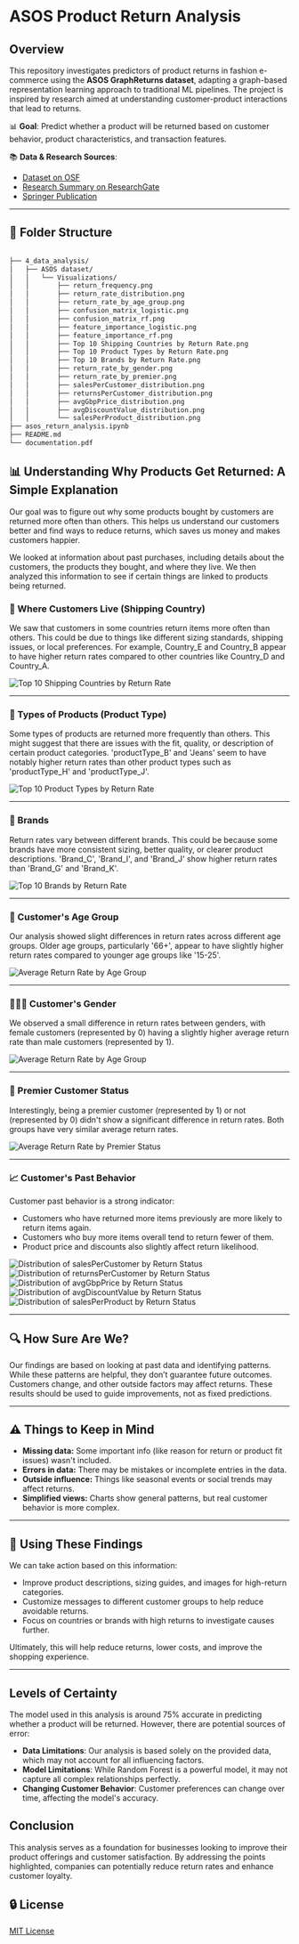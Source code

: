 # ASOS Product Return Analysis

## Overview

This repository investigates predictors of product returns in fashion e-commerce using the **ASOS GraphReturns dataset**, adapting a graph-based representation learning approach to traditional ML pipelines. The project is inspired by research aimed at understanding customer-product interactions that lead to returns.

📊 **Goal**: Predict whether a product will be returned based on customer behavior, product characteristics, and transaction features.

📚 **Data & Research Sources**:
- [Dataset on OSF](https://osf.io/c793h/)
- [Research Summary on ResearchGate](https://www.researchgate.net/publication/370928152_Graph-Based_Representation_Learning_to_Predict_Returns_in_Fashion_E-Commerce)
- [Springer Publication](https://link.springer.com/chapter/10.1007/978-3-031-30820-8_26)

---

## 📁 Folder Structure

```bash

├── 4_data_analysis/
│   ├── ASOS dataset/
│   │   └── Visualizations/
│   │       ├── return_frequency.png
│   │       ├── return_rate_distribution.png
│   │       ├── return_rate_by_age_group.png
│   │       ├── confusion_matrix_logistic.png
│   │       ├── confusion_matrix_rf.png
│   │       ├── feature_importance_logistic.png
│   │       ├── feature_importance_rf.png
│   │       ├── Top 10 Shipping Countries by Return Rate.png
│   │       ├── Top 10 Product Types by Return Rate.png
│   │       ├── Top 10 Brands by Return Rate.png
│   │       ├── return_rate_by_gender.png
│   │       ├── return_rate_by_premier.png
│   │       ├── salesPerCustomer_distribution.png
│   │       ├── returnsPerCustomer_distribution.png
│   │       ├── avgGbpPrice_distribution.png
│   │       ├── avgDiscountValue_distribution.png
│   │       └── salesPerProduct_distribution.png
├── asos_return_analysis.ipynb
├── README.md
└── documentation.pdf
```

## 📊 Understanding Why Products Get Returned: A Simple Explanation

Our goal was to figure out why some products bought by customers are returned more often than others. This helps us understand our customers better and find ways to reduce returns, which saves us money and makes customers happier.

We looked at information about past purchases, including details about the customers, the products they bought, and where they live. We then analyzed this information to see if certain things are linked to products being returned.

### 📌 Where Customers Live (Shipping Country)

We saw that customers in some countries return items more often than others. This could be due to things like different sizing standards, shipping issues, or local preferences. For example, Country_E and Country_B appear to have higher return rates compared to other countries like Country_D and Country_A.

![Top 10 Shipping Countries by Return Rate](Visualizations/Top%2010%20Shipping%20Countries%20by%20Return%20Rate.png)

---

### 👕 Types of Products (Product Type)

Some types of products are returned more frequently than others. This might suggest that there are issues with the fit, quality, or description of certain product categories. 'productType_B' and 'Jeans' seem to have notably higher return rates than other product types such as 'productType_H' and 'productType_J'.

![Top 10 Product Types by Return Rate](Visualizations/Top%2010%20Product%20Types%20by%20Return%20Rate.png)

---

### 🧵 Brands

Return rates vary between different brands. This could be because some brands have more consistent sizing, better quality, or clearer product descriptions. 'Brand_C', 'Brand_I', and 'Brand_J' show higher return rates than 'Brand_G' and 'Brand_K'.

![Top 10 Brands by Return Rate](Visualizations/Top%2010%20Brands%20by%20Return%20Rate.png)

---

### 👥 Customer's Age Group

Our analysis showed slight differences in return rates across different age groups. Older age groups, particularly '66+', appear to have slightly higher return rates compared to younger age groups like '15-25'.

![Average Return Rate by Age Group](Visualizations/return_rate_by_age.png)

---

### 👨‍🦰👩 Customer's Gender

We observed a small difference in return rates between genders, with female customers (represented by 0) having a slightly higher average return rate than male customers (represented by 1).

![Average Return Rate by Age Group](Visualizations/return_rate_by_gender.png)

---

### 💎 Premier Customer Status

Interestingly, being a premier customer (represented by 1) or not (represented by 0) didn't show a significant difference in return rates. Both groups have very similar average return rates.

![Average Return Rate by Premier Status](Visualizations/return_rate_by_premier.png)

---

### 📈 Customer's Past Behavior

Customer past behavior is a strong indicator:

- Customers who have returned more items previously are more likely to return items again.
- Customers who buy more items overall tend to return fewer of them.
- Product price and discounts also slightly affect return likelihood.

![Distribution of salesPerCustomer by Return Status](Visualizations/salesPerCustomer_by_return_status.png)
![Distribution of returnsPerCustomer by Return Status](Visualizations/returnsPerCustomer_by_return_status.png)
![Distribution of avgGbpPrice by Return Status](Visualizations/avgGbpPrice_by_return_status.png)
![Distribution of avgDiscountValue by Return Status](Visualizations/avgDiscountValue_by_return_status.png)
![Distribution of salesPerProduct by Return Status](Visualizations/salesPerProduct_by_return_status.png)

---

## 🔍 How Sure Are We?

Our findings are based on looking at past data and identifying patterns. While these patterns are helpful, they don’t guarantee future outcomes. Customers change, and other outside factors may affect returns. These results should be used to guide improvements, not as fixed predictions.

---

## ⚠️ Things to Keep in Mind

- **Missing data:** Some important info (like reason for return or product fit issues) wasn't included.
- **Errors in data:** There may be mistakes or incomplete entries in the data.
- **Outside influence:** Things like seasonal events or social trends may affect returns.
- **Simplified views:** Charts show general patterns, but real customer behavior is more complex.

---

## 📌 Using These Findings

We can take action based on this information:

- Improve product descriptions, sizing guides, and images for high-return categories.
- Customize messages to different customer groups to help reduce avoidable returns.
- Focus on countries or brands with high returns to investigate causes further.

Ultimately, this will help reduce returns, lower costs, and improve the shopping experience.

---

## Levels of Certainty
The model used in this analysis is around 75% accurate in predicting whether a product will be returned. However, there are potential sources of error:
- **Data Limitations**: Our analysis is based solely on the provided data, which may not account for all influencing factors.
- **Model Limitations**: While Random Forest is a powerful model, it may not capture all complex relationships perfectly.
- **Changing Customer Behavior**: Customer preferences can change over time, affecting the model's accuracy.

## Conclusion
This analysis serves as a foundation for businesses looking to improve their product offerings and customer satisfaction. By addressing the points highlighted, companies can potentially reduce return rates and enhance customer loyalty.
## 🔒 License

[MIT License](LICENSE)
